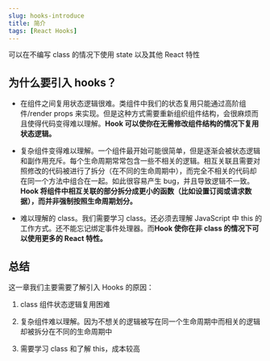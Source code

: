 ```yaml
---
slug: hooks-introduce
title: 简介
tags: [React Hooks]
---
```


可以在不编写 class 的情况下使用 state 以及其他 React 特性

## 为什么要引入 hooks？

- 在组件之间复用状态逻辑很难。类组件中我们的状态复用只能通过高阶组件/render props 来实现。但是这种方式需要重新组织组件结构，会很麻烦而且使得代码变得难以理解。**Hook 可以使你在无需修改组件结构的情况下复用状态逻辑。**

- 复杂组件变得难以理解。一个组件最开始可能很简单，但是逐渐会被状态逻辑和副作用充斥。每个生命周期常常包含一些不相关的逻辑。相互关联且需要对照修改的代码被进行了拆分（在不同的生命周期中），而完全不相关的代码却在同一个方法中组合在一起。如此很容易产生 bug，并且导致逻辑不一致。**Hook 将组件中相互关联的部分拆分成更小的函数（比如设置订阅或请求数据），而并非强制按照生命周期划分。**

- 难以理解的 class。我们需要学习 class。还必须去理解 JavaScript 中 this 的工作方式。还不能忘记绑定事件处理器。而**Hook 使你在非 class 的情况下可以使用更多的 React 特性。**

## 总结

这一章我们主要需要了解引入 Hooks 的原因：

1. class 组件状态逻辑复用困难

2. 复杂组件难以理解。因为不想关的逻辑被写在同一个生命周期中而相关的逻辑却被拆分在不同的生命周期中

3. 需要学习 class 和了解 this，成本较高
